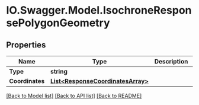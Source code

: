 # IO.Swagger.Model.IsochroneResponsePolygonGeometry
## Properties

Name | Type | Description | Notes
------------ | ------------- | ------------- | -------------
**Type** | **string** |  | [optional] 
**Coordinates** | [**List&lt;ResponseCoordinatesArray&gt;**](ResponseCoordinatesArray.md) |  | [optional] 

[[Back to Model list]](../README.md#documentation-for-models) [[Back to API list]](../README.md#documentation-for-api-endpoints) [[Back to README]](../README.md)

